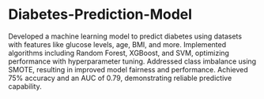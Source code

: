 # Diabetes-Prediction-Model

Developed a machine learning model to predict diabetes using datasets with features like glucose levels, age, BMI, and more.
Implemented algorithms including Random Forest, XGBoost, and SVM, optimizing performance with hyperparameter tuning.
Addressed class imbalance using SMOTE, resulting in improved model fairness and performance.
Achieved 75% accuracy and an AUC of 0.79, demonstrating reliable predictive capability.
